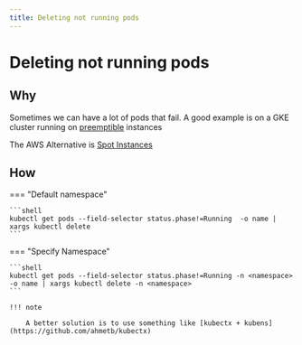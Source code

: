 ```yaml
---
title: Deleting not running pods
---
```


# Deleting not running pods

## Why

Sometimes we can have a lot of pods that fail. A good example is on a GKE cluster running on [preemptible](https://cloud.google.com/compute/docs/instances/preemptible)
instances

The AWS Alternative is [Spot Instances](https://aws.amazon.com/ec2/spot/)

## How

=== "Default namespace"

    ```shell
    kubectl get pods --field-selector status.phase!=Running  -o name | xargs kubectl delete
    ```

=== "Specify Namespace"

    ```shell
    kubectl get pods --field-selector status.phase!=Running -n <namespace> -o name | xargs kubectl delete -n <namespace>
    ```

    !!! note

        A better solution is to use something like [kubectx + kubens](https://github.com/ahmetb/kubectx)
